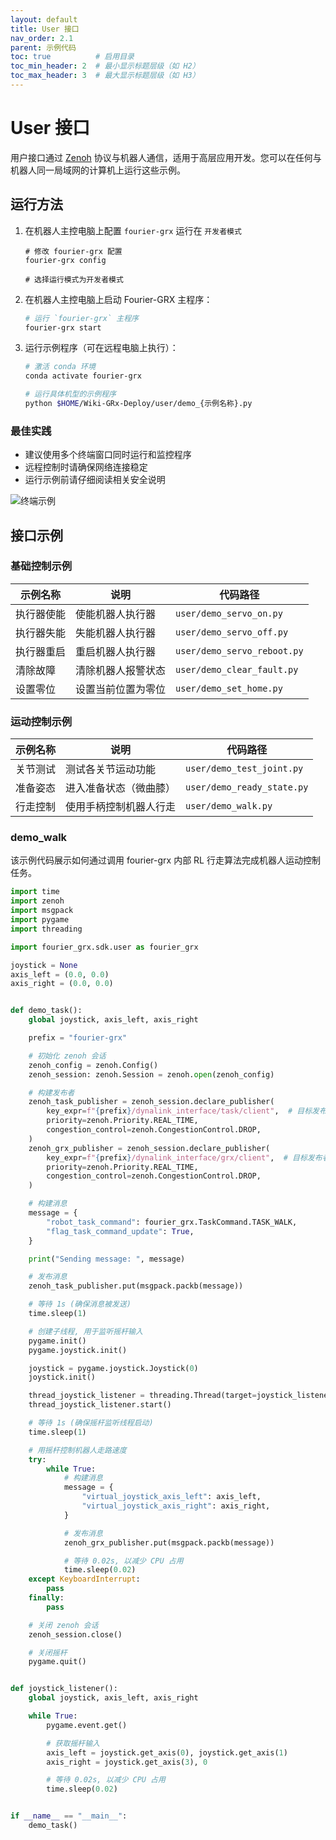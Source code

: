 ```yaml
---
layout: default
title: User 接口
nav_order: 2.1
parent: 示例代码
toc: true          # 启用目录
toc_min_header: 2  # 最小显示标题层级（如 H2）
toc_max_header: 3  # 最大显示标题层级（如 H3）
---
```


# User 接口

用户接口通过 [Zenoh](https://zenoh.io/) 协议与机器人通信，适用于高层应用开发。您可以在任何与机器人同一局域网的计算机上运行这些示例。

## 运行方法

1. 在机器人主控电脑上配置 `fourier-grx` 运行在 `开发者模式`
   ```
   # 修改 fourier-grx 配置
   fourier-grx config
   
   # 选择运行模式为开发者模式
   ```

2. 在机器人主控电脑上启动 Fourier-GRX 主程序：
    ```bash
    # 运行 `fourier-grx` 主程序
    fourier-grx start
    ```

3. 运行示例程序（可在远程电脑上执行）：
    ```bash
    # 激活 conda 环境
    conda activate fourier-grx
   
    # 运行具体机型的示例程序
    python $HOME/Wiki-GRx-Deploy/user/demo_{示例名称}.py
    ```

### 最佳实践

- 建议使用多个终端窗口同时运行和监控程序
- 远程控制时请确保网络连接稳定
- 运行示例前请仔细阅读相关安全说明

![终端示例](/fourier-grx-N1/assets/images/example_user_terminal.png)

## 接口示例

### 基础控制示例

| 示例名称  | 说明        | 代码路径                        |
|-------|-----------|-----------------------------|
| 执行器使能 | 使能机器人执行器  | `user/demo_servo_on.py`     |
| 执行器失能 | 失能机器人执行器  | `user/demo_servo_off.py`    |
| 执行器重启 | 重启机器人执行器  | `user/demo_servo_reboot.py` |
| 清除故障  | 清除机器人报警状态 | `user/demo_clear_fault.py`  |
| 设置零位  | 设置当前位置为零位 | `user/demo_set_home.py`     |

### 运动控制示例

| 示例名称 | 说明          | 代码路径                       |
|------|-------------|----------------------------|
| 关节测试 | 测试各关节运动功能   | `user/demo_test_joint.py`  |
| 准备姿态 | 进入准备状态（微曲膝） | `user/demo_ready_state.py` |
| 行走控制 | 使用手柄控制机器人行走 | `user/demo_walk.py`        |

### demo_walk

该示例代码展示如何通过调用 fourier-grx 内部 RL 行走算法完成机器人运动控制任务。

```python
import time
import zenoh
import msgpack
import pygame
import threading

import fourier_grx.sdk.user as fourier_grx

joystick = None
axis_left = (0.0, 0.0)
axis_right = (0.0, 0.0)


def demo_task():
    global joystick, axis_left, axis_right

    prefix = "fourier-grx"

    # 初始化 zenoh 会话
    zenoh_config = zenoh.Config()
    zenoh_session: zenoh.Session = zenoh.open(zenoh_config)

    # 构建发布者
    zenoh_task_publisher = zenoh_session.declare_publisher(
        key_expr=f"{prefix}/dynalink_interface/task/client",  # 目标发布者的 key 表达式
        priority=zenoh.Priority.REAL_TIME,
        congestion_control=zenoh.CongestionControl.DROP,
    )
    zenoh_grx_publisher = zenoh_session.declare_publisher(
        key_expr=f"{prefix}/dynalink_interface/grx/client",  # 目标发布者的 key 表达式
        priority=zenoh.Priority.REAL_TIME,
        congestion_control=zenoh.CongestionControl.DROP,
    )

    # 构建消息
    message = {
        "robot_task_command": fourier_grx.TaskCommand.TASK_WALK,
        "flag_task_command_update": True,
    }

    print("Sending message: ", message)

    # 发布消息
    zenoh_task_publisher.put(msgpack.packb(message))

    # 等待 1s (确保消息被发送)
    time.sleep(1)

    # 创建子线程, 用于监听摇杆输入
    pygame.init()
    pygame.joystick.init()

    joystick = pygame.joystick.Joystick(0)
    joystick.init()

    thread_joystick_listener = threading.Thread(target=joystick_listener)
    thread_joystick_listener.start()

    # 等待 1s (确保摇杆监听线程启动)
    time.sleep(1)

    # 用摇杆控制机器人走路速度
    try:
        while True:
            # 构建消息
            message = {
                "virtual_joystick_axis_left": axis_left,
                "virtual_joystick_axis_right": axis_right,
            }

            # 发布消息
            zenoh_grx_publisher.put(msgpack.packb(message))

            # 等待 0.02s, 以减少 CPU 占用
            time.sleep(0.02)
    except KeyboardInterrupt:
        pass
    finally:
        pass

    # 关闭 zenoh 会话
    zenoh_session.close()

    # 关闭摇杆
    pygame.quit()


def joystick_listener():
    global joystick, axis_left, axis_right

    while True:
        pygame.event.get()

        # 获取摇杆输入
        axis_left = joystick.get_axis(0), joystick.get_axis(1)
        axis_right = joystick.get_axis(3), 0

        # 等待 0.02s, 以减少 CPU 占用
        time.sleep(0.02)


if __name__ == "__main__":
    demo_task()


```